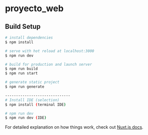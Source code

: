 # proyecto_web

## Build Setup

```bash
# install dependencies
$ npm install

# serve with hot reload at localhost:3000
$ npm run dev

# build for production and launch server
$ npm run build
$ npm run start

# generate static project
$ npm run generate

------------------------------
# Install IDE (selection)
$ npm install (terminal IDE)

# npm run dev 
$ npm run dev (IDE)

```

For detailed explanation on how things work, check out [Nuxt.js docs](https://nuxtjs.org).
